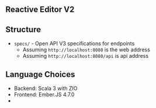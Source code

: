 Reactive Editor V2
---

## Structure
- `specs/` - Open API V3 specifications for endpoints
  - Assuming `http://localhost:8080` is the web address
  - Assuming `http://localhost:8080/api` is api address
 
## Language Choices
- Backend: Scala 3 with ZIO
- Frontend: Ember.JS 4.7.0
- 